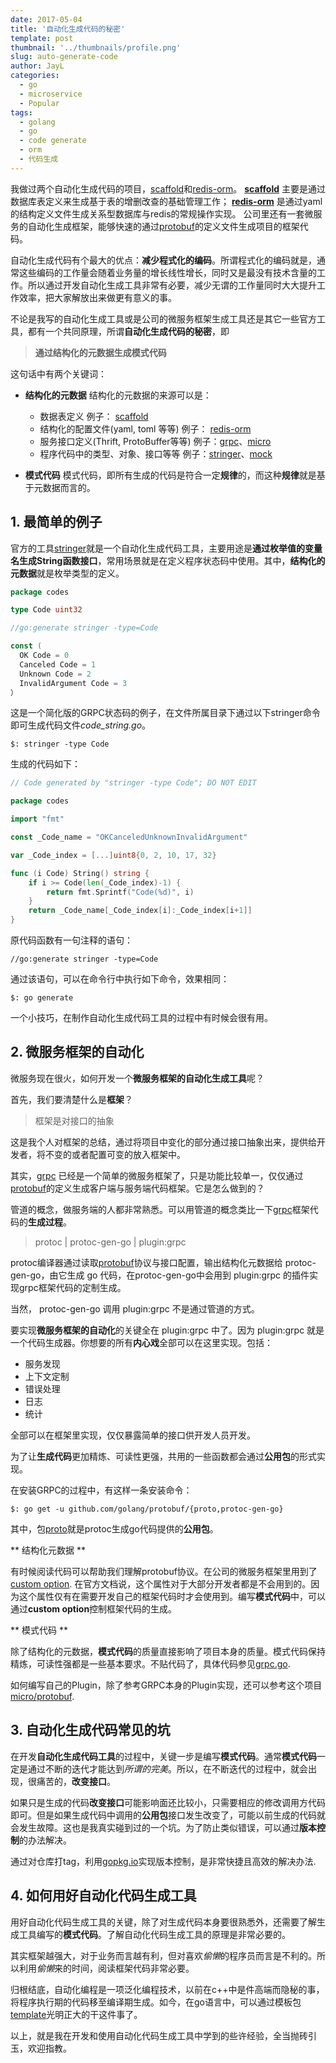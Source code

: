 ```yaml
---
date: 2017-05-04
title: '自动化生成代码的秘密'
template: post
thumbnail: '../thumbnails/profile.png'
slug: auto-generate-code
author: JayL
categories:
  - go
  - microservice
  - Popular
tags:
  - golang
  - go
  - code generate
  - orm
  - 代码生成
---
```


我做过两个自动化生成代码的项目，[scaffold](https://github.com/liujianping/scaffold)和[redis-orm](https://github.com/ezbuy/redis-orm)。
**[scaffold](https://github.com/liujianping/scaffold)** 主要是通过数据库表定义来生成基于表的增删改查的基础管理工作；
**[redis-orm](https://github.com/ezbuy/redis-orm)** 是通过yaml的结构定义文件生成关系型数据库与redis的常规操作实现。
公司里还有一套微服务的自动化生成框架，能够快速的通过[protobuf](https://developers.google.com/protocol-buffers/docs/overview)的定义文件生成项目的框架代码。

自动化生成代码有个最大的优点：**减少程式化的编码**。所谓程式化的编码就是，通常这些编码的工作量会随着业务量的增长线性增长，同时又是最没有技术含量的工作。所以通过开发自动化生成工具非常有必要，减少无谓的工作量同时大大提升工作效率，把大家解放出来做更有意义的事。

不论是我写的自动化生成工具或是公司的微服务框架生成工具还是其它一些官方工具，都有一个共同原理，所谓**自动化生成代码的秘密**，即

> **通过结构化的元数据生成模式代码**

这句话中有两个关键词：
- **结构化的元数据**
  结构化的元数据的来源可以是：
  -  数据表定义
     例子： [scaffold](https://github.com/liujianping/scaffold)
  -  结构化的配置文件(yaml, toml 等等)
     例子： [redis-orm](https://github.com/ezbuy/redis-orm)
  -  服务接口定义(Thrift, ProtoBuffer等等)
     例子：[grpc](https://grpc.io)、[micro](https://github.com/micro)
  -  程序代码中的类型、对象、接口等等
     例子：[stringer](https://godoc.org/golang.org/x/tools/cmd/stringer)、[mock](https://github.com/golang/mock)

- **模式代码**
  模式代码，即所有生成的代码是符合一定**规律**的，而这种**规律**就是基于元数据而言的。

## 1. 最简单的例子

官方的工具[stringer]()就是一个自动化生成代码工具，主要用途是**通过枚举值的变量名生成String函数接口**，常用场景就是在定义程序状态码中使用。其中，**结构化的元数据**就是枚举类型的定义。

````go
package codes

type Code uint32

//go:generate stringer -type=Code

const (
  OK Code = 0
  Canceled Code = 1
  Unknown Code = 2
  InvalidArgument Code = 3
）
````
这是一个简化版的GRPC状态码的例子，在文件所属目录下通过以下stringer命令即可生成代码文件*code_string.go*。
````shell
$: stringer -type Code
````
生成的代码如下：
````go
// Code generated by "stringer -type Code"; DO NOT EDIT

package codes

import "fmt"

const _Code_name = "OKCanceledUnknownInvalidArgument"

var _Code_index = [...]uint8{0, 2, 10, 17, 32}

func (i Code) String() string {
	if i >= Code(len(_Code_index)-1) {
		return fmt.Sprintf("Code(%d)", i)
	}
	return _Code_name[_Code_index[i]:_Code_index[i+1]]
}
````
原代码函数有一句注释的语句：
````
//go:generate stringer -type=Code
````
通过该语句，可以在命令行中执行如下命令，效果相同：
````
$: go generate
````
一个小技巧，在制作自动化生成代码工具的过程中有时候会很有用。

## 2. 微服务框架的自动化

微服务现在很火，如何开发一个**微服务框架的自动化生成工具**呢？

首先，我们要清楚什么是**框架**？

> 框架是对接口的抽象

这是我个人对框架的总结，通过将项目中变化的部分通过接口抽象出来，提供给开发者，将不变的或者配置可变的放入框架中。

其实，[grpc](http://www.grpc.io/) 已经是一个简单的微服务框架了，只是功能比较单一，仅仅通过[protobuf](https://developers.google.com/protocol-buffers/)的定义生成客户端与服务端代码框架。它是怎么做到的？

管道的概念，做服务端的人都非常熟悉。可以用管道的概念类比一下[grpc](http://www.grpc.io/)框架代码的**生成过程**。

> protoc  |  protoc-gen-go  |  plugin:grpc

protoc编译器通过读取[protobuf](https://developers.google.com/protocol-buffers/)协议与接口配置，输出结构化元数据给 protoc-gen-go，由它生成 go 代码，在protoc-gen-go中会用到 plugin:grpc 的插件实现grpc框架代码的定制生成。

当然， protoc-gen-go 调用 plugin:grpc 不是通过管道的方式。

要实现**微服务框架的自动化**的关键全在 plugin:grpc 中了。因为 plugin:grpc 就是一个代码生成器。你想要的所有**内心戏**全部可以在这里实现。包括：

- 服务发现
- 上下文定制
- 错误处理
- 日志
- 统计

全部可以在框架里实现，仅仅暴露简单的接口供开发人员开发。

为了让**生成代码**更加精炼、可读性更强，共用的一些函数都会通过**公用包**的形式实现。

在安装GRPC的过程中，有这样一条安装命令：

````shell
$: go get -u github.com/golang/protobuf/{proto,protoc-gen-go}
````
其中，包[proto](https://github.com/golang/protobuf/tree/master/proto)就是protoc生成go代码提供的**公用包**。

** 结构化元数据 **

有时候阅读代码可以帮助我们理解protobuf协议。在公司的微服务框架里用到了[custom option](https://developers.google.com/protocol-buffers/docs/proto#customoptions). 在官方文档说，这个属性对于大部分开发者都是不会用到的。因为这个属性仅有在需要开发自己的框架代码时才会使用到。编写**模式代码**中，可以通过**custom option**控制框架代码的生成。

** 模式代码 **

除了结构化的元数据，**模式代码**的质量直接影响了项目本身的质量。模式代码保持精炼，可读性强都是一些基本要求。不贴代码了，具体代码参见[grpc.go](https://github.com/golang/protobuf/blob/master/protoc-gen-go/grpc/grpc.go).

如何编写自己的Plugin，除了参考GRPC本身的Plugin实现，还可以参考这个项目
[micro/protobuf](https://github.com/micro/protobuf).

## 3. 自动化生成代码常见的坑

在开发**自动化生成代码工具**的过程中，关键一步是编写**模式代码**。通常**模式代码**一定是通过不断的迭代才能达到*所谓的完美*。所以，在不断迭代的过程中，就会出现，很痛苦的，**改变接口**。

如果只是生成的代码**改变接口**可能影响面还比较小，只需要相应的修改调用方代码即可。但是如果生成代码中调用的**公用包**接口发生改变了，可能以前生成的代码就会发生故障。这也是我真实碰到过的一个坑。为了防止类似错误，可以通过**版本控制**的办法解决。

通过对仓库打tag，利用[gopkg.io](http://labix.org/gopkg.in)实现版本控制，是非常快捷且高效的解决办法.

## 4. 如何用好自动化代码生成工具

用好自动化代码生成工具的关键，除了对生成代码本身要很熟悉外，还需要了解生成工具编写的**模式代码**。了解自动化代码生成工具的原理是非常必要的。

其实框架越强大，对于业务而言越有利，但对喜欢*偷懒*的程序员而言是不利的。所以利用*偷懒*来的时间，阅读框架代码非常必要。

归根结底，自动化编程是一项泛化编程技术，以前在c++中是件高端而隐秘的事，将程序执行期的代码移至编译期生成。如今，在go语言中，可以通过模板包[template](https://golang.org/pkg/text/template/)光明正大的干这件事了。

以上，就是我在开发和使用自动化代码生成工具中学到的些许经验，全当抛砖引玉，欢迎指教。

